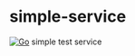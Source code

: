 # simple-service
[![Go](https://github.com/s-akhmedoff/simple-service/actions/workflows/go.yml/badge.svg?branch=master)](https://github.com/s-akhmedoff/simple-service/actions/workflows/go.yml)
simple test service
